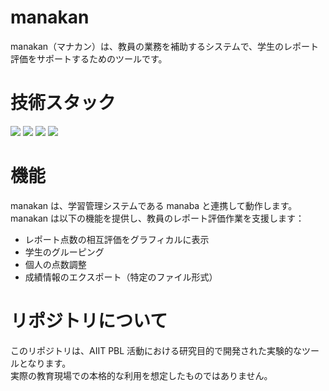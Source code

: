 # manakan

manakan（マナカン）は、教員の業務を補助するシステムで、学生のレポート評価をサポートするためのツールです。

# 技術スタック

<p style="display: inline">
  <img src="https://img.shields.io/badge/-Electron-000000.svg?logo=Electron&style=for-the-badge&logoColor=61DAFB">
  <img src="https://img.shields.io/badge/-Node.js-000000.svg?logo=node.js&style=for-the-badge">
  <img src="https://img.shields.io/badge/-React-000000?style=for-the-badge&logo=react&logoColor=61DAFB">
  <img src="https://img.shields.io/badge/-TailwindCSS-000000.svg?logo=tailwindcss&style=for-the-badge">

# 機能

manakan は、学習管理システムである manaba と連携して動作します。  
manakan は以下の機能を提供し、教員のレポート評価作業を支援します：

- レポート点数の相互評価をグラフィカルに表示
- 学生のグルーピング
- 個人の点数調整
- 成績情報のエクスポート（特定のファイル形式）

# リポジトリについて

このリポジトリは、AIIT PBL 活動における研究目的で開発された実験的なツールとなります。  
実際の教育現場での本格的な利用を想定したものではありません。
